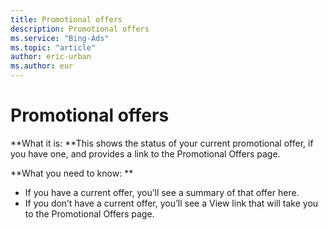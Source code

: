 ```yaml
---
title: Promotional offers
description: Promotional offers
ms.service: "Bing-Ads"
ms.topic: "article"
author: eric-urban
ms.author: eur
---
```


# Promotional offers

**What it is: **This shows the status of your current promotional offer, if you have one, and provides a link to the Promotional Offers page.

**What you need to know: **

- If you have a current offer, you’ll see a summary of that offer here.
- If you don’t have a current offer, you’ll see a View link that will take you to the Promotional Offers page.


